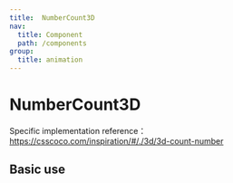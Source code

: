 ```yaml
---
title:  NumberCount3D
nav:
  title: Component
  path: /components
group:
  title: animation
---
```


# NumberCount3D

Specific implementation reference：https://csscoco.com/inspiration/#/./3d/3d-count-number



## Basic use

<code src="./demo/index1.tsx"></code>

<API></API>